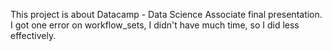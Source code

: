 This project is about Datacamp - Data Science Associate final presentation.
I got one error on workflow_sets, I didn't have much time, so I did less effectively.

